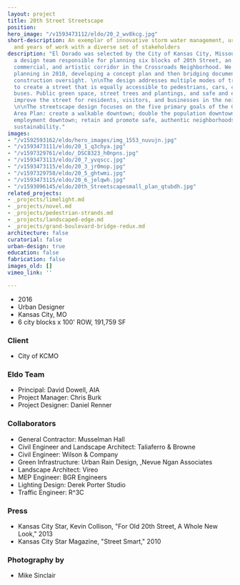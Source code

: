 ```yaml
---
layout: project
title: 20th Street Streetscape
position: 
hero_image: "/v1593473112/eldo/20_2_wv8kcg.jpg"
short-description: An exemplar of innovative storm water management, urban design,
  and years of work with a diverse set of stakeholders
description: "El Dorado was selected by the City of Kansas City, Missouri to lead
  a design team responsible for planning six blocks of 20th Street, an important residential,
  commercial, and artistic corridor in the Crossroads Neighborhood. We started with
  planning in 2010, developing a concept plan and then bridging documents, and later,
  construction oversight. \n\nThe design addresses multiple modes of transportation
  to create a street that is equally accessible to pedestrians, cars, cyclists, and
  buses. Public green space, street trees and plantings, and safe and efficient parking
  improve the street for residents, visitors, and businesses in the neighborhood.
  \n\nThe streetscape design focuses on the five primary goals of the Greater Downtown
  Area Plan: create a walkable downtown; double the population downtown; increase
  employment downtown; retain and promote safe, authentic neighborhoods; and promote
  sustainability."
images:
- "/v1592593162/eldo/hero_images/img_1553_nuvujn.jpg"
- "/v1593473111/eldo/20_1_q3chya.jpg"
- "/v1597329761/eldo/_DSC8323_h0npns.jpg"
- "/v1593473113/eldo/20_7_yvqscc.jpg"
- "/v1593473115/eldo/20_3_jr0mop.jpg"
- "/v1597329758/eldo/20_5_ghtwmi.jpg"
- "/v1593473115/eldo/20_6_jelqwh.jpg"
- "/v1593096145/eldo/20th_Streetscapesmall_plan_qtubdh.jpg"
related_projects:
- _projects/limelight.md
- _projects/novel.md
- _projects/pedestrian-strands.md
- _projects/landscaped-edge.md
- _projects/grand-boulevard-bridge-redux.md
architecture: false
curatorial: false
urban-design: true
education: false
fabrication: false
images_old: []
vimeo_link: ''

---
```

* 2016
* Urban Designer
* Kansas City, MO
* 6 city blocks x 100' ROW, 191,759 SF

### Client

* City of KCMO

### Eldo Team

* Principal: David Dowell, AIA
* Project Manager: Chris Burk
* Project Designer: Daniel Renner

### Collaborators

* General Contractor: Musselman Hall
* Civil Engineer and Landscape Architect: Taliaferro & Browne
* Civil Engineer: Wilson & Company
* Green Infrastructure: Urban Rain Design, ,Nevue Ngan Associates
* Landscape Architect: Vireo
* MEP Engineer: BGR Engineers
* Lighting Design: Derek Porter Studio
* Traffic Engineer: R^3C

### Press

* Kansas City Star, Kevin Collison, "For Old 20th Street, A Whole New Look," 2013
* Kansas City Star Magazine, "Street Smart," 2010

### Photography by

* Mike Sinclair